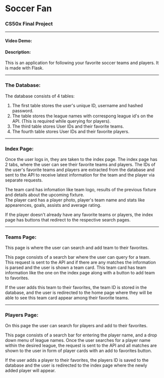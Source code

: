 # Soccer Fan

### CS50x Final Project

---

#### Video Demo: <URL Here>

#### Description:

This is an application for following your favorite soccer teams and players.
It is made with Flask.

---

### The Database:

The database consists of 4 tables:

1. The first table stores the user's unique ID, username and hashed password.
2. The table stores the league names with correspong league id's on the API. (This is required while querying for players).
3. The third table stores User IDs and their favorite teams.
4. The fourth table stores User IDs and their favorite players.

---

### Index Page:

Once the user logs in, they are taken to the index page.
The index page has 2 tabs, where the user can see their favorite teams and players. The IDs of the user's favorite teams and players are extracted from the database and sent to the API to receive latest information for the team and the player via separate requests.

The team card has infomation like team logo, results of the previous fixture and details about the upcoming fixture.  
The player card has a player photo, player's team name and stats like appearences, goals, assists and average rating.

If the player doesn't already have any favorite teams or players, the index page has buttons that redirect to the respective search pages.

---

### Teams Page:

This page is where the user can search and add team to their favorites.

This page consists of a search bar where the user can query for a team. This request is sent to the API and if there are any matches the information is parsed and the user is shown a team card. This team card has team information like the one on the index page along with a button to add team to favorites.

If the user adds this team to their favorites, the team ID is stored in the database, and the user is redirected to the home page where they will be able to see this team card appear among their favorite teams.

---

### Players Page:

On this page the user can search for players and add to their favorites.

This page consists of a search bar for entering the player name, and a drop down menu of league names. Once the user searches for a player name within the desired league, the request is sent to the API and all matches are shown to the user in form of player cards with an add to favorites button.

If the user adds a player to their favorites, the players ID is saved to the database and the user is redirected to the index page where the newly added player will appear.
